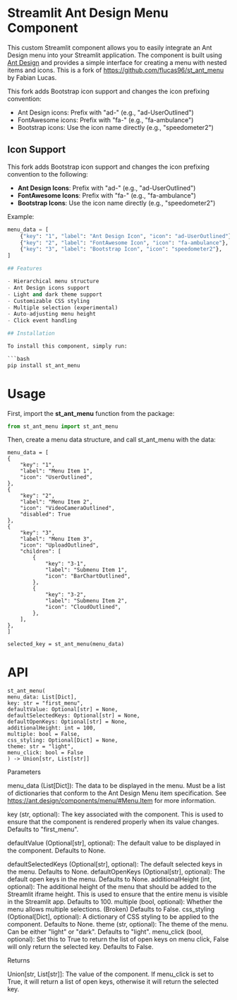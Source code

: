 # Streamlit Ant Design Menu Component

This custom Streamlit component allows you to easily integrate an Ant Design menu into your Streamlit application. The component is built using [Ant Design](https://ant.design/) and provides a simple interface for creating a menu with nested items and icons.
This is a fork of <https://github.com/flucas96/st_ant_menu> by Fabian Lucas. 

This fork adds Bootstrap icon support and changes the icon prefixing convention:
- Ant Design icons: Prefix with "ad-" (e.g., "ad-UserOutlined")
- FontAwesome icons: Prefix with "fa-" (e.g., "fa-ambulance")
- Bootstrap icons: Use the icon name directly (e.g., "speedometer2")

## Icon Support

This fork adds Bootstrap icon support and changes the icon prefixing convention to the following:

- **Ant Design Icons**: Prefix with "ad-" (e.g., "ad-UserOutlined")
- **FontAwesome Icons**: Prefix with "fa-" (e.g., "fa-ambulance")
- **Bootstrap Icons**: Use the icon name directly (e.g., "speedometer2")

Example:
```python
menu_data = [
    {"key": "1", "label": "Ant Design Icon", "icon": "ad-UserOutlined"},
    {"key": "2", "label": "FontAwesome Icon", "icon": "fa-ambulance"},
    {"key": "3", "label": "Bootstrap Icon", "icon": "speedometer2"},
]

## Features

- Hierarchical menu structure
- Ant Design icons support
- Light and dark theme support
- Customizable CSS styling
- Multiple selection (experimental)
- Auto-adjusting menu height
- Click event handling

## Installation

To install this component, simply run:

```bash
pip install st_ant_menu
```

# Usage

First, import the **st_ant_menu** function from the package:
```python
from st_ant_menu import st_ant_menu
```

Then, create a menu data structure, and call st_ant_menu with the data:

    menu_data = [
    {
        "key": "1",
        "label": "Menu Item 1",
        "icon": "UserOutlined",
    },
    {
        "key": "2",
        "label": "Menu Item 2",
        "icon": "VideoCameraOutlined",
        "disabled": True
    },
    {
        "key": "3",
        "label": "Menu Item 3",
        "icon": "UploadOutlined",
        "children": [
            {
                "key": "3-1",
                "label": "Submenu Item 1",
                "icon": "BarChartOutlined",
            },
            {
                "key": "3-2",
                "label": "Submenu Item 2",
                "icon": "CloudOutlined",
            },
        ],
    },
    ]

    selected_key = st_ant_menu(menu_data)


# API

    st_ant_menu(
    menu_data: List[Dict],
    key: str = "first_menu",
    defaultValue: Optional[str] = None,
    defaultSelectedKeys: Optional[str] = None,
    defaultOpenKeys: Optional[str] = None,
    additionalHeight: int = 100,
    multiple: bool = False,
    css_styling: Optional[Dict] = None,
    theme: str = "light",
    menu_click: bool = False
    ) -> Union[str, List[str]]



Parameters

menu_data (List[Dict]): The data to be displayed in the menu. Must be a list of dictionaries that conform to the Ant Design Menu item specification. See https://ant.design/components/menu/#Menu.Item for more information.

key (str, optional): The key associated with the component. This is used to ensure that the component is rendered properly when its value changes. Defaults to "first_menu".

defaultValue (Optional[str], optional): The default value to be displayed in the component. Defaults to None.

defaultSelectedKeys (Optional[str], optional): The default selected keys in the menu. Defaults to None.
defaultOpenKeys (Optional[str], optional): The default open keys in the menu. Defaults to None.
additionalHeight (int, optional): The additional height of the menu that should be added to the Streamlit iframe height. This is used to ensure that the entire menu is visible in the Streamlit app. Defaults to 100.
multiple (bool, optional): Whether the menu allows multiple selections. (Broken) Defaults to False.
css_styling (Optional[Dict], optional): A dictionary of CSS styling to be applied to the component. Defaults to None.
theme (str, optional): The theme of the menu. Can be either "light" or "dark". Defaults to "light".
menu_click (bool, optional): Set this to True to return the list of open keys on menu click, False will only return the selected key. Defaults to False.

Returns

Union[str, List[str]]: The value of the component. If menu_click is set to True, it will return a list of open keys, otherwise it will return the selected key.

